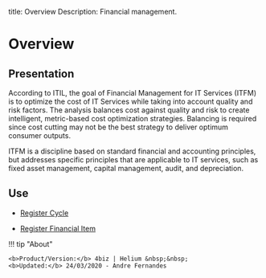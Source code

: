 title: Overview
Description: Financial management.
# Overview

## Presentation

According to ITIL, the goal of Financial Management for IT Services (ITFM) is to optimize the cost of IT Services while taking into account quality and risk factors. The analysis balances cost against quality and risk to create intelligent, metric-based cost optimization strategies. Balancing is required since cost cutting may not be the best strategy to deliver optimum consumer outputs.

ITFM is a discipline based on standard financial and accounting principles, but addresses specific principles that are applicable to IT services, such as fixed asset management, capital management, audit, and depreciation.


Use
-------

- [Register Cycle](/en-us/4biz-helium/processes/financial/use/register-cycle.html)

- [Register Financial Item](/en-us/4biz-helium/processes/financial/use/register-financial-item.html)

!!! tip "About"

    <b>Product/Version:</b> 4biz | Helium &nbsp;&nbsp;
    <b>Updated:</b> 24/03/2020 - Andre Fernandes
